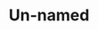 ---
pid: fs111
title: Un-named
location_transcription: 
coordinates: "[-75.150958310102, 39.955773708289]"
zipcode: '19131'
gen_neighborhood: West Philadelphia
neighborhood: Wynnefield
outside_phl: 
age: '16'
age_range: 13-19
instagram: 
image_file_name: fs_111.jpg
proposal_transcription: Monuments to different graffi artist in philly, the people
  would make the art. it should be in diffrent around philadelphia and people could
  come and paint on it.
topic: Neighborhoods
topic_summary: 0, 0
type: Interactive,Space
keywords_other: 
credit: Percia
image_labels: 
twitter: 
facebook: 
permalink: "/monuments/fs111/"
layout: item-page
---